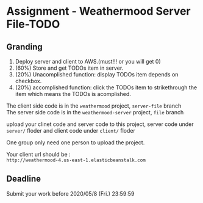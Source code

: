 # Assignment - Weathermood Server File-TODO

## Granding
1. Deploy server and client to AWS.(must!!! or you will get 0)
2. (60%) Store and get TODOs item in server.
3. (20%) Unacomplished function: display TODOs item depends on checkbox.
4. (20%) accomplished function: click the TODOs item to strikethrough the item which means the TODOs is acomplished. <br />


The client side code is in the `weathermood` project, `server-file` branch <br />
The server side code is in the `weathermood-server` project, `file` branch<br /> 

upload your clinet code and server code to this project, server code under `server/` floder and client code under `client/` floder<br />

One group only need one person to upload the project. 

Your client url should be : <br />
`http://weathermood-4.us-east-1.elasticbeanstalk.com` <br />

## Deadline
Submit your work before 2020/05/8 (Fri.) 23:59:59
